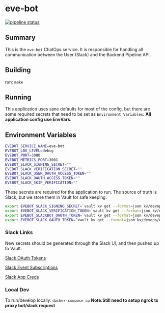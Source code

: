 # eve-bot

[![pipeline status](https://gitlab.unanet.io/devops/eve-bot/badges/master/pipeline.svg)](https://gitlab.unanet.io/devops/eve-bot/-/commits/master)

## Summary

This is the `eve-bot` ChatOps service. It is responsible for handling all communication between the User (Slack) and the Backend Pipeline API.

## Building

run: `make`

## Running

This application uses sane defaults for most of the config, but there are some required secrets that need to be set as `Environment Variables`. **All application config use EnvVars.**

## Environment Variables

```bash
EVEBOT_SERVICE_NAME=eve-bot
EVEBOT_LOG_LEVEL=debug
EVEBOT_PORT=3000
EVEBOT_METRICS_PORT=3001
EVEBOT_SLACK_SIGNING_SECRET=""
EVEBOT_SLACK_VERIFICATION_SECRET=""
EVEBOT_SLACK_USER_OAUTH_ACCESS_TOKEN=""
EVEBOT_SLACK_OAUTH_ACCESS_TOKEN=""
EVEBOT_SLACK_SKIP_VERIFICATION=""
```

These secrets are required for the application to run. The source of truth is Slack, but we store them in Vault for safe keeping.

```bash
export EVEBOT_SLACK_SIGNING_SECRET=`vault kv get --format=json kv/devops/evebot | jq .data.data.EVEBOT_SLACK_SIGNING_SECRET`
export EVEBOT_SLACK_VERIFICATION_TOKEN=`vault kv get --format=json kv/devops/evebot | jq .data.data.EVEBOT_SLACK_VERIFICATION_TOKEN`
export EVEBOT_SLACKBOT_OAUTH_TOKEN=`vault kv get --format=json kv/devops/evebot | jq .data.data.EVEBOT_SLACK_BOT_OAUTH`
export EVEBOT_SLACK_OAUTH_TOKEN=`vault kv get --format=json kv/devops/evebot | jq .data.data.EVEBOT_SLACK_OAUTH`
```

### Slack Links

New secrets should be generated through the Slack UI, and then pushed up to Vault.

[Slack OAuth Tokens](https://api.slack.com/apps/A011B3L27P1/oauth)

[Slack Event Subscriptions](https://api.slack.com/apps/A011B3L27P1/event-subscriptions)

[Slack App Creds](https://api.slack.com/apps/A011B3L27P1/general?)

### Local Dev

To run/develop locally: `docker-compose up` **Note:Still need to setup ngrok to proxy bot/slack request**
